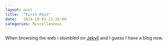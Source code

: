 ```yaml
---
layout: post
title:  "First Post"
date:   2014-10-01 22:26:00
categories: Miscellaneous
---
```


When browsing the web i stumbled on [Jekyll][jekyll] and I guess I have a blog now.

[jekyll]:      http://jekyllrb.com
